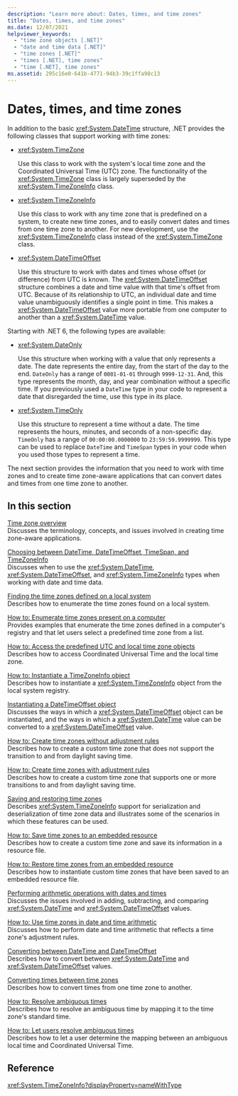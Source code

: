 ```yaml
---
description: "Learn more about: Dates, times, and time zones"
title: "Dates, times, and time zones"
ms.date: 12/07/2021
helpviewer_keywords: 
  - "time zone objects [.NET]"
  - "date and time data [.NET]"
  - "time zones [.NET]"
  - "times [.NET], time zones"
  - "time [.NET], time zones"
ms.assetid: 295c16e0-641b-4771-94b3-39c1ffa98c13
---
```

# Dates, times, and time zones

In addition to the basic <xref:System.DateTime> structure, .NET provides the following classes that support working with time zones:

* <xref:System.TimeZone>

  Use this class to work with the system's local time zone and the Coordinated Universal Time (UTC) zone. The functionality of the <xref:System.TimeZone> class is largely superseded by the <xref:System.TimeZoneInfo> class.

* <xref:System.TimeZoneInfo>

  Use this class to work with any time zone that is predefined on a system, to create new time zones, and to easily convert dates and times from one time zone to another. For new development, use the <xref:System.TimeZoneInfo> class instead of the <xref:System.TimeZone> class.

* <xref:System.DateTimeOffset>

  Use this structure to work with dates and times whose offset (or difference) from UTC is known. The <xref:System.DateTimeOffset> structure combines a date and time value with that time's offset from UTC. Because of its relationship to UTC, an individual date and time value unambiguously identifies a single point in time. This makes a <xref:System.DateTimeOffset> value more portable from one computer to another than a <xref:System.DateTime> value.

Starting with .NET 6, the following types are available:

* <xref:System.DateOnly>

  Use this structure when working with a value that only represents a date. The date represents the entire day, from the start of the day to the end. `DateOnly` has a range of `0001-01-01` through `9999-12-31`. And, this type represents the month, day, and year combination without a specific time. If you previously used a `DateTime` type in your code to represent a date that disregarded the time, use this type in its place.

* <xref:System.TimeOnly>

  Use this structure to represent a time without a date. The time represents the hours, minutes, and seconds of a non-specific day. `TimeOnly` has a range of `00:00:00.0000000` to `23:59:59.9999999`. This type can be used to replace `DateTime` and `TimeSpan` types in your code when you used those types to represent a time.

The next section provides the information that you need to work with time zones and to create time zone-aware applications that can convert dates and times from one time zone to another.

## In this section

[Time zone overview](time-zone-overview.md)\
Discusses the terminology, concepts, and issues involved in creating time zone-aware applications.

[Choosing between DateTime, DateTimeOffset, TimeSpan, and TimeZoneInfo](choosing-between-datetime.md)\
Discusses when to use the <xref:System.DateTime>, <xref:System.DateTimeOffset>, and <xref:System.TimeZoneInfo> types when working with date and time data.

[Finding the time zones defined on a local system](finding-the-time-zones-on-local-system.md)\
Describes how to enumerate the time zones found on a local system.

[How to: Enumerate time zones present on a computer](enumerate-time-zones.md)\
Provides examples that enumerate the time zones defined in a computer's registry and that let users select a predefined time zone from a list.

[How to: Access the predefined UTC and local time zone objects](access-utc-and-local.md)\
Describes how to access Coordinated Universal Time and the local time zone.

[How to: Instantiate a TimeZoneInfo object](instantiate-time-zone-info.md)\
Describes how to instantiate a <xref:System.TimeZoneInfo> object from the local system registry.

[Instantiating a DateTimeOffset object](instantiating-a-datetimeoffset-object.md)\
Discusses the ways in which a <xref:System.DateTimeOffset> object can be instantiated, and the ways in which a <xref:System.DateTime> value can be converted to a <xref:System.DateTimeOffset> value.

[How to: Create time zones without adjustment rules](create-time-zones-without-adjustment-rules.md)\
Describes how to create a custom time zone that does not support the transition to and from daylight saving time.

[How to: Create time zones with adjustment rules](create-time-zones-with-adjustment-rules.md)\
Describes how to create a custom time zone that supports one or more transitions to and from daylight saving time.

[Saving and restoring time zones](saving-and-restoring-time-zones.md)\
Describes <xref:System.TimeZoneInfo> support for serialization and deserialization of time zone data and illustrates some of the scenarios in which these features can be used.

[How to: Save time zones to an embedded resource](save-time-zones-to-an-embedded-resource.md)\
Describes how to create a custom time zone and save its information in a resource file.

[How to: Restore time zones from an embedded resource](restore-time-zones-from-an-embedded-resource.md)\
Describes how to instantiate custom time zones that have been saved to an embedded resource file.

[Performing arithmetic operations with dates and times](performing-arithmetic-operations.md)\
Discusses the issues involved in adding, subtracting, and comparing <xref:System.DateTime> and <xref:System.DateTimeOffset> values.

[How to: Use time zones in date and time arithmetic](use-time-zones-in-arithmetic.md)\
Discusses how to perform date and time arithmetic that reflects a time zone's adjustment rules.

[Converting between DateTime and DateTimeOffset](converting-between-datetime-and-offset.md)\
Describes how to convert between <xref:System.DateTime> and <xref:System.DateTimeOffset> values.

[Converting times between time zones](converting-between-time-zones.md)\
Describes how to convert times from one time zone to another.

[How to: Resolve ambiguous times](resolve-ambiguous-times.md)\
Describes how to resolve an ambiguous time by mapping it to the time zone's standard time.

[How to: Let users resolve ambiguous times](let-users-resolve-ambiguous-times.md)\
Describes how to let a user determine the mapping between an ambiguous local time and Coordinated Universal Time.

## Reference

<xref:System.TimeZoneInfo?displayProperty=nameWithType>
